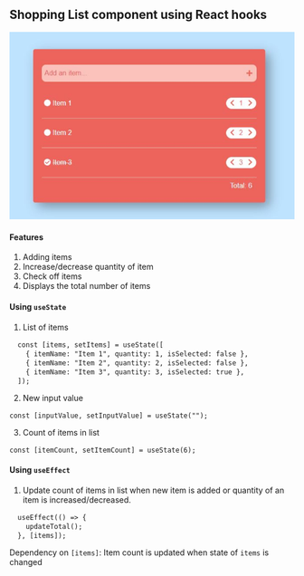 ## Shopping List component using React hooks

![Shopping List with React](/public/screenshot.JPG "Shopping List")

####  Features
1. Adding items
2. Increase/decrease quantity of item
3. Check off items
4. Displays the total number of items

#### Using `useState`
1. List of items
```
  const [items, setItems] = useState([
    { itemName: "Item 1", quantity: 1, isSelected: false },
    { itemName: "Item 2", quantity: 2, isSelected: false },
    { itemName: "Item 3", quantity: 3, isSelected: true },
  ]);
```
2. New input value
```
const [inputValue, setInputValue] = useState("");
```
3. Count of items in list
```
const [itemCount, setItemCount] = useState(6);
```

#### Using `useEffect`
1. Update count of items in list when new item is added or quantity of an item is increased/decreased.
```
  useEffect(() => {
	updateTotal();
  }, [items]);
```
Dependency on `[items]`: Item count is updated when state of `items` is changed
